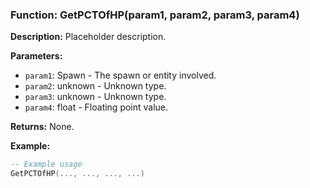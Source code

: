 ### Function: GetPCTOfHP(param1, param2, param3, param4)

**Description:**
Placeholder description.

**Parameters:**
- `param1`: Spawn - The spawn or entity involved.
- `param2`: unknown - Unknown type.
- `param3`: unknown - Unknown type.
- `param4`: float - Floating point value.

**Returns:** None.

**Example:**

```lua
-- Example usage
GetPCTOfHP(..., ..., ..., ...)
```

